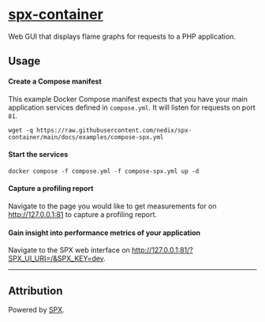 # [spx-container](https://github.com/nedix/spx-container)

Web GUI that displays flame graphs for requests to a PHP application.

## Usage

#### Create a Compose manifest

This example Docker Compose manifest expects that you have your main application services defined in `compose.yml`. It will listen for requests on port `81`.

```shell
wget -q https://raw.githubusercontent.com/nedix/spx-container/main/docs/examples/compose-spx.yml
```

#### Start the services

```shell
docker compose -f compose.yml -f compose-spx.yml up -d
```

#### Capture a profiling report

Navigate to the page you would like to get measurements for on http://127.0.0.1:81 to capture a profiling report.

#### Gain insight into performance metrics of your application

Navigate to the SPX web interface on http://127.0.0.1:81/?SPX_UI_URI=/&SPX_KEY=dev.

<hr>

## Attribution

Powered by [SPX].

[SPX]: https://github.com/NoiseByNorthwest/php-spx
